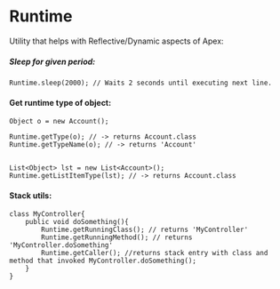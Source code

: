 # Runtime

Utility that helps with Reflective/Dynamic aspects of Apex:

##### Sleep for given period:
```apex
Runtime.sleep(2000); // Waits 2 seconds until executing next line.
```

#### Get runtime type of object:
```apex
Object o = new Account();

Runtime.getType(o); // -> returns Account.class
Runtime.getTypeName(o); // -> returns 'Account'


List<Object> lst = new List<Account>();
Runtime.getListItemType(lst); // -> returns Account.class
```


#### Stack utils:
```apex
class MyController{
    public void doSomething(){
        Runtime.getRunningClass(); // returns 'MyController'
        Runtime.getRunningMethod(); // returns 'MyController.doSomething'
        Runtime.getCaller(); //returns stack entry with class and method that invoked MyController.doSomething(); 
    }
}
```